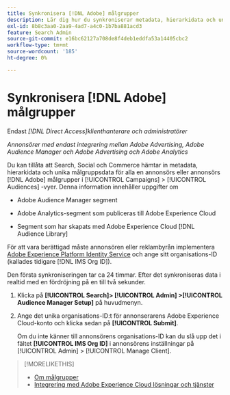 ```yaml
---
title: Synkronisera [!DNL Adobe] målgrupper
description: Lär dig hur du synkroniserar metadata, hierarkidata och unika målgruppsdata för dina [!DNL Adobe] målgrupper.
exl-id: 8b8c3aa0-2aa9-4ad7-a4c0-1b7ba881acd3
feature: Search Admin
source-git-commit: e16bc62127a708de8f4deb1eddfa53a14405cbc2
workflow-type: tm+mt
source-wordcount: '185'
ht-degree: 0%

---
```


# Synkronisera [!DNL Adobe] målgrupper

Endast *[!DNL Direct Access]klienthanterare och administratörer*

*Annonsörer med endast integrering mellan Adobe Advertising, Adobe Audience Manager och Adobe Advertising och Adobe Analytics*

Du kan tillåta att Search, Social och Commerce hämtar in metadata, hierarkidata och unika målgruppsdata för alla en annonsörs eller annonsörs [!DNL Adobe] målgrupper i [!UICONTROL Campaigns] > [!UICONTROL Audiences] -vyer. Denna information innehåller uppgifter om

* Adobe Audience Manager segment

* Adobe Analytics-segment som publiceras till Adobe Experience Cloud

* Segment som har skapats med Adobe Experience Cloud [!DNL Audience Library]

För att vara berättigad måste annonsören eller reklambyrån implementera [Adobe Experience Platform Identity Service](https://experienceleague.adobe.com/docs/id-service/using/home.html?lang=sv-SE) och ange sitt organisations-ID (kallades tidigare [!DNL IMS Org ID]).

Den första synkroniseringen tar ca 24 timmar. Efter det synkroniseras data i realtid med en fördröjning på en till två sekunder.

1. Klicka på **[!UICONTROL Search]> [!UICONTROL Admin] >[!UICONTROL Audience Manager Setup]** på huvudmenyn.

1. Ange det unika organisations-ID:t för annonserarens Adobe Experience Cloud-konto och klicka sedan på **[!UICONTROL Submit]**.

   Om du inte känner till annonsörens organisations-ID kan du slå upp det i fältet **[!UICONTROL IMS Org ID]** i annonsörens inställningar på [!UICONTROL Admin] > [!UICONTROL Manage Client].

>[!MORELIKETHIS]
>
>* [Om målgrupper](/help/search-social-commerce/campaign-management/campaigns/audience-about.md)
>* [Integrering med Adobe Experience Cloud lösningar och tjänster](/help/search-social-commerce/introduction/integrations.md)
